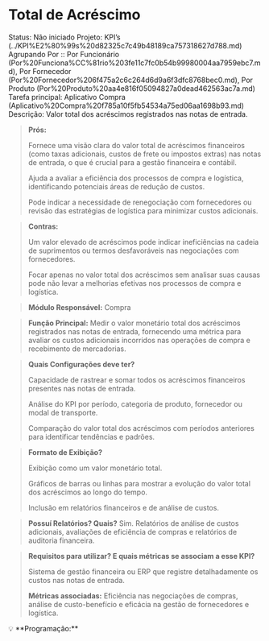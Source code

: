 # Total de Acréscimo

Status: Não iniciado
Projeto: KPI’s (../KPI%E2%80%99s%20d82325c7c49b48189ca757318627d788.md)
Agrupando Por :: Por Funcionário (Por%20Funciona%CC%81rio%203fe11c7fc0b54b99980004aa7959ebc7.md), Por Fornecedor (Por%20Fornecedor%206f475a2c6c264d6d9a6f3dfc8768bec0.md), Por Produto (Por%20Produto%20aa4e816f05094827a0dead462563ac7a.md)
Tarefa principal: Aplicativo Compra (Aplicativo%20Compra%20f785a10f5fb54534a75ed06aa1698b93.md)
Descrição: Valor total dos acréscimos registrados nas notas de entrada.

> **Prós:**
> 
> 
> Fornece uma visão clara do valor total de acréscimos financeiros (como taxas adicionais, custos de frete ou impostos extras) nas notas de entrada, o que é crucial para a gestão financeira e contábil.
> 
> Ajuda a avaliar a eficiência dos processos de compra e logística, identificando potenciais áreas de redução de custos.
> 
> Pode indicar a necessidade de renegociação com fornecedores ou revisão das estratégias de logística para minimizar custos adicionais.
> 

> **Contras:**
> 
> 
> Um valor elevado de acréscimos pode indicar ineficiências na cadeia de suprimentos ou termos desfavoráveis nas negociações com fornecedores.
> 
> Focar apenas no valor total dos acréscimos sem analisar suas causas pode não levar a melhorias efetivas nos processos de compra e logística.
> 

> **Módulo Responsável:**
Compra
> 

> **Função Principal:**
Medir o valor monetário total dos acréscimos registrados nas notas de entrada, fornecendo uma métrica para avaliar os custos adicionais incorridos nas operações de compra e recebimento de mercadorias.
> 

> **Quais Configurações deve ter?**
> 
> 
> Capacidade de rastrear e somar todos os acréscimos financeiros presentes nas notas de entrada.
> 
> Análise do KPI por período, categoria de produto, fornecedor ou modal de transporte.
> 
> Comparação do valor total dos acréscimos com períodos anteriores para identificar tendências e padrões.
> 

> **Formato de Exibição?**
> 
> 
> Exibição como um valor monetário total.
> 
> Gráficos de barras ou linhas para mostrar a evolução do valor total dos acréscimos ao longo do tempo.
> 
> Inclusão em relatórios financeiros e de análise de custos.
> 

> **Possuí Relatórios? Quais?**
Sim. Relatórios de análise de custos adicionais, avaliações de eficiência de compras e relatórios de auditoria financeira.
> 

> **Requisitos para utilizar? E quais métricas se associam a esse KPI?**
> 
> 
> Sistema de gestão financeira ou ERP que registre detalhadamente os custos nas notas de entrada.
> 
> **Métricas associadas:** 
> Eficiência nas negociações de compras, análise de custo-benefício e eficácia na gestão de fornecedores e logística.
> 

<aside>
💡 **Programação:**

</aside>